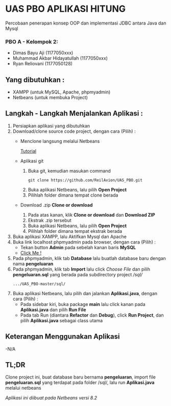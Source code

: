 # UAS PBO APLIKASI HITUNG
Percobaan penerapan konsep OOP dan implementasi JDBC antara Java dan Mysql

### PBO A - Kelompok 2:
 - Dimas Bayu Aji                     (1177050xxx)
 - Muhammad Akbar Hidayatullah        (1177050xxx)
 - Ryan Reliovani                     (1177050128)  

## Yang dibutuhkan :
- XAMPP (untuk MySQL, Apache, phpmyadmin)
- Netbeans (untuk membuka Project)

## Langkah - Langkah Menjalankan Aplikasi :
1. Persiapkan aplikasi yang dibutuhkan
2. Download/clone source code project, dengan cara (Pilih) :
    - Menclone langsung melalui Netbeans
      
      [Tutorial](https://www.joe0.com/2018/02/16/how-to-cloning-github-project-into-netbeans/)
    - Aplikasi git
      1. Buka git, kemudian masukan command
          ```
          git clone https://github.com/ReilAvion/UAS_PBO.git
          ```
      2. Buka aplikasi Netbeans, lalu pilih **Open Project**
      3. Pilihlah folder dimana tempat clone berada
    - Download .zip **Clone or download**
      1. Pada atas kanan, klik **Clone or download** dan **Download ZIP**
      2. Ekstrak .zip tersebut
      3. Buka aplikasi Netbeans, lalu pilih **Open Project**
      4. Pilihlah folder dimana tempat ekstrak berada
3. Buka aplikasi XAMPP, lalu Aktifkan Mysql dan Apache
4. Buka link localhost phpmyadmin pada browser, dengan cara (Pilih) :
    - Tekan button **Admin** pada sebelah kanan baris **MySQL**
    - [Click Me !](http://localhost/phpmyadmin/index.php) 
5. Pada phpmyadmin, klik tab **Database** lalu buatlah database baru dengan nama **pengeluaran**
6. Pada phpmyadmin, klik tab **Import** lalu click _Choose File_ dan pilih **pengeluaran.sql** yang berada pada subdirectory project */sql/*
   ```
   .../UAS_PBO-master/sql/
   ```
7. Buka aplikasi Netbeans, lalu pilih dan jalankan **Aplikasi.java**, dengan cara (Pilih) :
    - Pada sidebar kiri, buka package **main** lalu click kanan pada **Aplikasi.java** dan pilih **Run File**
    - Pada tab Run (diantara **Refactor** dan **Debug**), click **Run Project**, dan pilih **Aplikasi.java** sebagai class utama

## Keterangan Menggunakan Aplikasi
-N/A   

## TL;DR
Clone project ini, buat database baru bernama **pengeluaran**, import file **pengeluaran.sql** yang terdapat pada folder /sql/, lalu run **Aplikasi.java** melalui netbeans


_Aplikasi ini diibuat pada Netbeans versi 8.2_
